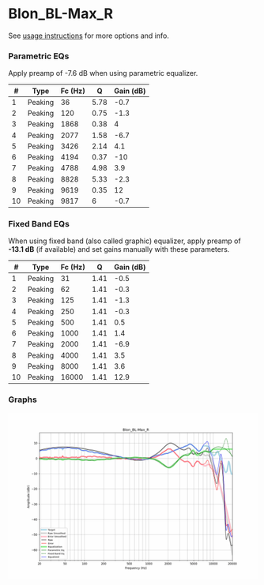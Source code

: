 # Blon_BL-Max_R
See [usage instructions](https://github.com/jaakkopasanen/AutoEq#usage) for more options and info.

### Parametric EQs
Apply preamp of -7.6 dB when using parametric equalizer.

|   # | Type    |   Fc (Hz) |    Q |   Gain (dB) |
|-----|---------|-----------|------|-------------|
|   1 | Peaking |        36 | 5.78 |        -0.7 |
|   2 | Peaking |       120 | 0.75 |        -1.3 |
|   3 | Peaking |      1868 | 0.38 |         4   |
|   4 | Peaking |      2077 | 1.58 |        -6.7 |
|   5 | Peaking |      3426 | 2.14 |         4.1 |
|   6 | Peaking |      4194 | 0.37 |       -10   |
|   7 | Peaking |      4788 | 4.98 |         3.9 |
|   8 | Peaking |      8828 | 5.33 |        -2.3 |
|   9 | Peaking |      9619 | 0.35 |        12   |
|  10 | Peaking |      9817 | 6    |        -0.7 |

### Fixed Band EQs
When using fixed band (also called graphic) equalizer, apply preamp of **-13.1 dB** (if available) and set gains manually with these parameters.

|   # | Type    |   Fc (Hz) |    Q |   Gain (dB) |
|-----|---------|-----------|------|-------------|
|   1 | Peaking |        31 | 1.41 |        -0.5 |
|   2 | Peaking |        62 | 1.41 |        -0.3 |
|   3 | Peaking |       125 | 1.41 |        -1.3 |
|   4 | Peaking |       250 | 1.41 |        -0.3 |
|   5 | Peaking |       500 | 1.41 |         0.5 |
|   6 | Peaking |      1000 | 1.41 |         1.4 |
|   7 | Peaking |      2000 | 1.41 |        -6.9 |
|   8 | Peaking |      4000 | 1.41 |         3.5 |
|   9 | Peaking |      8000 | 1.41 |         3.6 |
|  10 | Peaking |     16000 | 1.41 |        12.9 |

### Graphs
![](./Blon_BL-Max_R.png)
